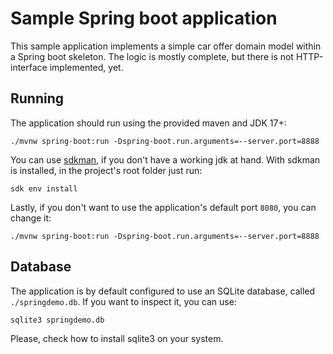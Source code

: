 # Sample Spring boot application

This sample application implements a simple car offer domain model within
a Spring boot skeleton. The logic is mostly complete, but there is not HTTP-interface implemented, yet.

## Running

The application should run using the provided maven and JDK 17+:

```shell
./mvnw spring-boot:run -Dspring-boot.run.arguments=--server.port=8888
```

You can use [sdkman](https://sdkman.io/install), if you don't have a working jdk at hand.
With sdkman is installed, in the project's root folder just run:

```shell
sdk env install
```

Lastly, if you don't want to use the application's default port `8080`, you can change it:

```shell
./mvnw spring-boot:run -Dspring-boot.run.arguments=--server.port=8888
```

## Database

The application is by default configured to use an SQLite database, called `./springdemo.db`.
If you want to inspect it, you can use:

```shell
sqlite3 springdemo.db
```

Please, check how to install sqlite3 on your system.